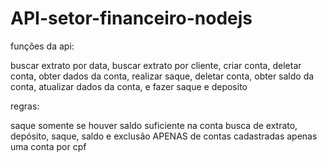 # API-setor-financeiro-nodejs

funções da api:

buscar extrato por data,
buscar extrato por cliente,
criar conta,
deletar conta,
obter dados da conta,
realizar saque,
deletar conta,
obter saldo da conta,
atualizar dados da conta,
e fazer saque e deposito

regras:

saque somente se houver saldo suficiente na conta
busca de extrato, depósito, saque, saldo e exclusão APENAS de contas cadastradas
apenas uma conta por cpf
